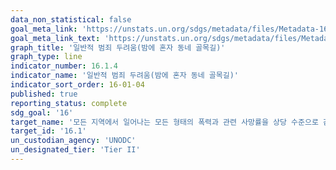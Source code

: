 ```yaml
---
data_non_statistical: false
goal_meta_link: 'https://unstats.un.org/sdgs/metadata/files/Metadata-16-01-04.pdf'
goal_meta_link_text: 'https://unstats.un.org/sdgs/metadata/files/Metadata-16-01-04.pdf'
graph_title: '일반적 범죄 두려움(밤에 혼자 동네 골목길)'
graph_type: line
indicator_number: 16.1.4
indicator_name: '일반적 범죄 두려움(밤에 혼자 동네 골목길)'
indicator_sort_order: 16-01-04
published: true
reporting_status: complete
sdg_goal: '16'
target_name: '모든 지역에서 일어나는 모든 형태의 폭력과 관련 사망률을 상당 수준으로 감소'
target_id: '16.1'
un_custodian_agency: 'UNODC'
un_designated_tier: 'Tier II'
---
```

